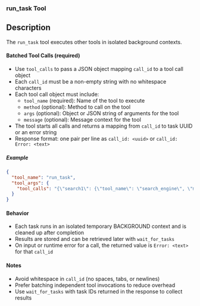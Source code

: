 ### run_task Tool

## Description
The `run_task` tool executes other tools in isolated background contexts.

#### Batched Tool Calls (required)
- Use `tool_calls` to pass a JSON object mapping `call_id` to a tool call object
- Each `call_id` must be a non-empty string with no whitespace characters
- Each tool call object must include:
  - `tool_name` (required): Name of the tool to execute
  - `method` (optional): Method to call on the tool
  - `args` (optional): Object or JSON string of arguments for the tool
  - `message` (optional): Message context for the tool
- The tool starts all calls and returns a mapping from `call_id` to task UUID or an error string
- Response format: one pair per line as `call_id: <uuid>` or `call_id: Error: <text>`

##### Example
```json
{
  "tool_name": "run_task",
  "tool_args": {
    "tool_calls": "{\"search1\": {\"tool_name\": \"search_engine\", \"method\": \"search\", \"args\": {\"query\": \"vector databases\"}}, \"code1\": {\"tool_name\": \"code_exe\", \"method\": \"execute\", \"args\": {\"language\": \"python\", \"code\": \"print('hi')\"}} }"
  }
}
```

#### Behavior
- Each task runs in an isolated temporary BACKGROUND context and is cleaned up after completion
- Results are stored and can be retrieved later with `wait_for_tasks`
- On input or runtime error for a call, the returned value is `Error: <text>` for that `call_id`

#### Notes
- Avoid whitespace in `call_id` (no spaces, tabs, or newlines)
- Prefer batching independent tool invocations to reduce overhead
- Use `wait_for_tasks` with task IDs returned in the response to collect results
